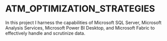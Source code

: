 # ATM_OPTIMIZATION_STRATEGIES
 In this project I harness the capabilities of Microsoft SQL Server, Microsoft Analysis Services, Microsoft Power BI Desktop, and Microsoft Fabric to effectively handle and scrutinize data.
